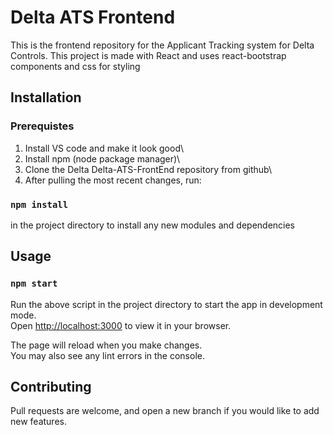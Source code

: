 # Delta ATS Frontend

This is the frontend repository for the Applicant Tracking system for Delta Controls.
This project is made with React and uses react-bootstrap components and css for styling

## Installation

### Prerequistes
1. Install VS code and make it look good\
2. Install npm (node package manager)\
3. Clone the Delta Delta-ATS-FrontEnd repository from github\
4. After pulling the most recent changes, run:
### `npm install`
in the project directory to install any new modules and dependencies

## Usage

### `npm start`
Run the above script in the project directory to start the app in development mode.\
Open [http://localhost:3000](http://localhost:3000) to view it in your browser.

The page will reload when you make changes.\
You may also see any lint errors in the console.

## Contributing
Pull requests are welcome, and open a new branch if you would like to add new features.
